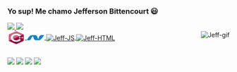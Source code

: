 ### Yo sup! Me chamo Jefferson Bittencourt 😃


<div>
  <a href="https://github.com/jeffersonbaf">
  <img height="180em" src="https://github-readme-stats.vercel.app/api?username=jeffersonbaf&show_icons=true&theme=cobalt&include_all_commits=true&count_private=true"/>
  <img height="180em" src="https://github-readme-stats.vercel.app/api/top-langs/?username=jeffersonbaf&layout=compact&langs_count=7&theme=cobalt"/>
</div>
 
<div>
   <img align="center" alt="Jeff-CPP" height="30" width="40" src="https://raw.githubusercontent.com/devicons/devicon/master/icons/cplusplus/cplusplus-original.svg">
   <img align="center" alt="Jeff-DOTNET" height="30" width="40" src="https://raw.githubusercontent.com/devicons/devicon/master/icons/dot-net/dot-net-plain.svg">
  <img align="center" alt="Jeff-JS" height="30" width="40" src="https://raw.githubusercontent.com/devicons/devicon/master/icons/dot-net/html-plain.svg">
  <img align="center" alt="Jeff-HTML" height="30" width="40" src="https://raw.githubusercontent.com/devicons/devicon/master/icons/dot-net/javascript-plain.svg">
   <img align="right" alt="Jeff-gif" src="https://c.tenor.com/zcr8c2sf2DIAAAAM/coffee-anime.gif">
</div>
  
 ##
  
<div>
  <a href="https://instagram.com/jefesu.ba" target="_blank"><img src="https://img.shields.io/badge/-Instagram-%23E4405F?style=for-the-badge&logo=instagram&logoColor=white" target="_blank"></a>
 	<a href="https://www.twitch.tv/ienoh" target="_blank"><img src="https://img.shields.io/badge/Twitch-9146FF?style=for-the-badge&logo=twitch&logoColor=white" target="_blank"></a>
  <a href = "mailto:jeffersonbittencourt1512@gmail.com"><img src="https://img.shields.io/badge/-Gmail-%23333?style=for-the-badge&logo=gmail&logoColor=white" target="_blank"></a>
  <a href="https://www.linkedin.com/in/jefferson-bittencourt-58927921b" target="_blank"><img src="https://img.shields.io/badge/-LinkedIn-%230077B5?style=for-the-badge&logo=linkedin&logoColor=white" target="_blank"></a>
</div>



